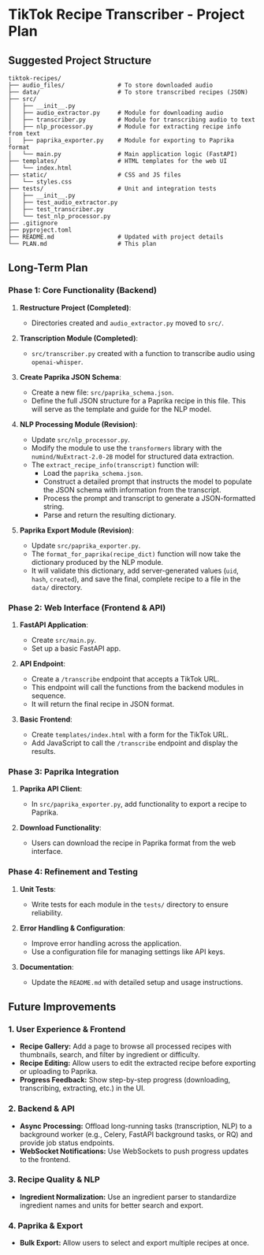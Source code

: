 # TikTok Recipe Transcriber - Project Plan

## Suggested Project Structure

```text
tiktok-recipes/
├── audio_files/               # To store downloaded audio
├── data/                      # To store transcribed recipes (JSON)
├── src/
│   ├── __init__.py
│   ├── audio_extractor.py     # Module for downloading audio
│   ├── transcriber.py         # Module for transcribing audio to text
│   ├── nlp_processor.py       # Module for extracting recipe info from text
│   ├── paprika_exporter.py    # Module for exporting to Paprika format
│   └── main.py                # Main application logic (FastAPI)
├── templates/                 # HTML templates for the web UI
│   └── index.html
├── static/                    # CSS and JS files
│   └── styles.css
├── tests/                     # Unit and integration tests
│   ├── __init__.py
│   ├── test_audio_extractor.py
│   ├── test_transcriber.py
│   └── test_nlp_processor.py
├── .gitignore
├── pyproject.toml
├── README.md                  # Updated with project details
└── PLAN.md                    # This plan
```

## Long-Term Plan

### Phase 1: Core Functionality (Backend)

1. **Restructure Project (Completed)**:
    * Directories created and `audio_extractor.py` moved to `src/`.

2. **Transcription Module (Completed)**:
    * `src/transcriber.py` created with a function to transcribe audio using `openai-whisper`.

3. **Create Paprika JSON Schema**:
    * Create a new file: `src/paprika_schema.json`.
    * Define the full JSON structure for a Paprika recipe in this file. This will serve as the template and guide for the NLP model.

4. **NLP Processing Module (Revision)**:
    * Update `src/nlp_processor.py`.
    * Modify the module to use the `transformers` library with the `numind/NuExtract-2.0-2B` model for structured data extraction.
    * The `extract_recipe_info(transcript)` function will:
        * Load the `paprika_schema.json`.
        * Construct a detailed prompt that instructs the model to populate the JSON schema with information from the transcript.
        * Process the prompt and transcript to generate a JSON-formatted string.
        * Parse and return the resulting dictionary.

5. **Paprika Export Module (Revision)**:
    * Update `src/paprika_exporter.py`.
    * The `format_for_paprika(recipe_dict)` function will now take the dictionary produced by the NLP module.
    * It will validate this dictionary, add server-generated values (`uid`, `hash`, `created`), and save the final, complete recipe to a file in the `data/` directory.

### Phase 2: Web Interface (Frontend & API)

1. **FastAPI Application**:
    * Create `src/main.py`.
    * Set up a basic FastAPI app.

2. **API Endpoint**:
    * Create a `/transcribe` endpoint that accepts a TikTok URL.
    * This endpoint will call the functions from the backend modules in sequence.
    * It will return the final recipe in JSON format.

3. **Basic Frontend**:
    * Create `templates/index.html` with a form for the TikTok URL.
    * Add JavaScript to call the `/transcribe` endpoint and display the results.

### Phase 3: Paprika Integration

1. **Paprika API Client**:
    * In `src/paprika_exporter.py`, add functionality to export a recipe to Paprika.

2. **Download Functionality**:
    * Users can download the recipe in Paprika format from the web interface.

### Phase 4: Refinement and Testing

1. **Unit Tests**:
    * Write tests for each module in the `tests/` directory to ensure reliability.

2. **Error Handling & Configuration**:
    * Improve error handling across the application.
    * Use a configuration file for managing settings like API keys.

3. **Documentation**:
    * Update the `README.md` with detailed setup and usage instructions.

## Future Improvements

### 1. User Experience & Frontend

* **Recipe Gallery:** Add a page to browse all processed recipes with thumbnails, search, and filter by ingredient or difficulty.
* **Recipe Editing:** Allow users to edit the extracted recipe before exporting or uploading to Paprika.
* **Progress Feedback:** Show step-by-step progress (downloading, transcribing, extracting, etc.) in the UI.

### 2. Backend & API

* **Async Processing:** Offload long-running tasks (transcription, NLP) to a background worker (e.g., Celery, FastAPI background tasks, or RQ) and provide job status endpoints.
* **WebSocket Notifications:** Use WebSockets to push progress updates to the frontend.

### 3. Recipe Quality & NLP

* **Ingredient Normalization:** Use an ingredient parser to standardize ingredient names and units for better search and export.

### 4. Paprika & Export

* **Bulk Export:** Allow users to select and export multiple recipes at once.
